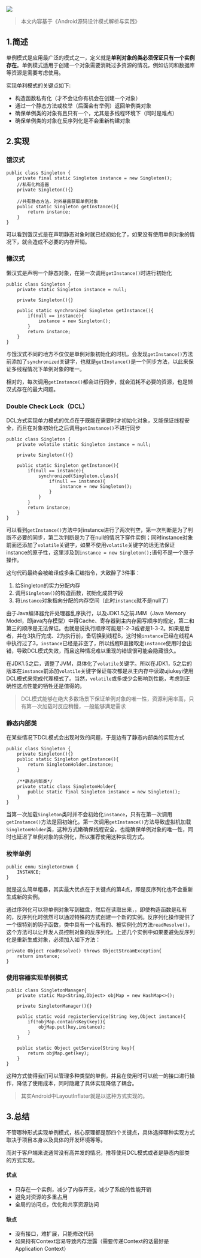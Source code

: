 ![](https://upload-images.jianshu.io/upload_images/595349-6dd228cf6cee0592.png?imageMogr2/auto-orient/strip%7CimageView2/2/w/1240)

> 本文内容基于《Android源码设计模式解析与实践》

## 1.简述

单例模式是应用最广泛的模式之一，定义就是**单利对象的类必须保证只有一个实例存在**。单例模式适用于创建一个对象需要消耗过多资源的情况，例如访问和数据库等资源是需要考虑使用。

实现单利模式的关键点如下:

* 构造函数私有化（才不会让你有机会在创建一个对象）
* 通过一个静态方法或枚举（后面会有举例）返回单例类对象
* 确保单例类的对象有且只有一个，尤其是多线程环境下（同时是难点）
* 确保单例类的对象在反序列化是不会重新构建对象

## 2.实现

### 饿汉式

```
public class Singleton {
	private final static Singleton instance = new Singleton();
	//私有化构造器
	private Singleton(){}
	
	//共有静态方法，对外暴露获取单例对象
	public static Singleton getInstance(){
		return instance;
	}
}
```

可以看到饿汉式是在声明静态对象时就已经初始化了，如果没有使用单例对象的情况下，就会造成不必要的内存开销。

### 懒汉式

懒汉式是声明一个静态对象，在第一次调用`getInstance()`时进行初始化

```
public class Singleton {
	private static Singleton instance = null;

	private Singleton(){}

	public static synchronized Singleton getInstance(){
		if(null == instance){
			instance = new Singleton();
		}
		return instance;
	}
}
```

与饿汉式不同的地方不仅仅是单例对象初始化的时机，会发现`getInstance()`方法前添加了`synchronized`关键字，也就是`getInstance()`是一个同步方法，以此来保证多线程情况下单例对象的唯一。

相对的，每次调用`getInstance()`都会进行同步，就会消耗不必要的资源，也是懒汉式存在的最大问题。

### Double Check Lock（DCL）

DCL方式实现单力模式的优点在于既能在需要时才初始化对象，又能保证线程安全，而且在对象初始化之后调用`getInstance()`不进行同步

```
public class Singleton {
	private volatile static Singleton instance = null;

	private Singleton(){}

	public static Singleton getInstance(){
		if(null == instance){
			synchronized(Singleton.class){
				if(null == instance){
					instance = new Singleton();
				}
			}
		}
		return instance;
	}
}
```

可以看到`getInstance()`方法中对instance进行了两次判空，第一次判断是为了判断不必要的同步，第二次判断是为了在null的情况下穿件实例；同时instance对象前面还添加了`volatile`关键字，如果不使用`volatile`关键字的话无法保证instance的原子性，这里涉及到`instance = new Singleton();`语句不是一个原子操作。

这句代码最终会被编译成多条汇编指令，大致醉了3件事：

1. 给Singleton的实力分配内存
2. 调用`Singleton()`的构造函数，初始化成员字段
3. 将`instance`对象指向分配的内存空间（此时`instance`就不是null了）

由于Java编译器允许处理器乱序执行，以及JDK1.5之前JMM（Java Memory Model，即java内存模型）中得Cache、寄存器到主内存回写顺序的规定，第二和第三的顺序是无法保证。也就是说执行顺序可能是1-2-3或者是1-3-2。如果是后者，并在3执行完成、2为执行前，备切换到线程B，这时候`instance`已经在线程A中执行过了3，`instance`已经是非空了，所以线程B直接取走`instance`使用时会出错，导致DCL模式失效，而且这种情况难以重现的错误很可能会隐藏很久。

在JDK1.5之后，调整了JVM，具体化了`volatile`关键字。所以在JDK1，5之后的版本在`instance`前添加`volatile`关键字保证每次都是从主内存中读取ujiukeyi使用DCL模式来完成代理模式了。当然，`volatile`或多或少会影响到性能，考虑到正确性这点性能的牺牲还是值得的。

> DCL模式能够在绝大多数场景下保证单例对象的唯一性，资源利用率高，只有第一次加载时反应稍慢，一般能够满足需求

### 静态内部类

在某些情况下DCL模式会出现时效的问题，于是边有了静态内部类的实现方式

```
public class Singleton {
	private Singleton(){}
	public static Singleton getInstance(){
		return SingletonHolder.instance;
	}
	
	/**静态内部类*/
	private static class SingletonHolder{
		public static final Singleton instance = new Singleton();
	}
}
```

当第一次加载`Singleton`类时并不会初始化`instance`，只有在第一次调用`getInstance()`方法是回初始化。第一次调用`getInstance()`方法导致虚拟机加载`SingletonHolder`类，这种方式嫩确保线程安全，也能确保单例对象的唯一性，同时也延迟了单例对象的实例化，所以推荐使用这种实现方式。

### 枚举单例

```
public enmu SingletonEnum {
	INSTANCE;
}
```

就是这么简单粗暴，其实最大优点在于关键点的第4点，即是反序列化也不会重新生成新的实例。

通过序列化可以将单例对象写到磁盘，然后在读取出来，，即使构造函数是私有的，反序列化时依然可以通过特殊的方式创建一个新的实例。反序列化操作提供了一个很特别的钩子函数，类中具有一个私有的、被实例化的方法`readResolve()`，这个方法可以让开发人员控制对象的反序列化。上述几个实例中如果要避免反序列化是重新生成对象，必须加入如下方法：

```
private Object readResolve() throws ObjectStreamException{
	return instance;
}
```

### 使用容器实现单例模式

```
public class SingletonManager{
	private static Map<String,Object> objMap = new HashMap<>();
	
	private SingletonManager(){}
	
	public static void registerService(String key,Object instance){
		if(!objMap.containsKey(key)){
			objMap.put(key,instance);
		}
	}
	
	public static Object getService(String key){
		return objMap.get(key);
	}
}
```

这种方式使得我们可以管理多种类型的单例，并且在使用时可以统一的接口进行操作，降低了使用成本，同时隐藏了具体实现降低了耦合。

> 其实Android中LayoutInflater就是以这种方式实现的。

## 3.总结

不管哪种形式实现单例模式，核心原理都是那四个关键点，具体选择哪种实现方式取决于项目本身以及具体的开发环境等等。

而对于客户端来说通常没有高并发的情况，推荐使用DCL模式或者是静态内部类的方式实现。

#### 优点

* 只存在一个实例，减少了内存开支，减少了系统的性能开销
* 避免对资源的多重占用
* 全局的访问点，优化和共享资源访问

#### 缺点

* 没有接口，难扩展，只能修改代码
* 如果持有Context容易导致内存泄露（需要传递Context的话最好是Application Context）







